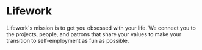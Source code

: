 # Lifework
Lifework's mission is to get you obsessed with your life. We connect you to the projects, people, and patrons that share your values to make your transition to self-employment as fun as possible.
